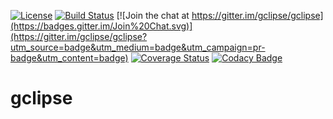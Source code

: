 [![License](https://img.shields.io/badge/License-EPL%201.0-red.svg)](https://opensource.org/licenses/EPL-1.0)
[![Build Status](https://travis-ci.org/michalperlak/gclipse.svg?branch=master)](https://travis-ci.org/michalperlak/gclipse)
[![Join the chat at https://gitter.im/gclipse/gclipse](https://badges.gitter.im/Join%20Chat.svg)](https://gitter.im/gclipse/gclipse?utm_source=badge&utm_medium=badge&utm_campaign=pr-badge&utm_content=badge)
[![Coverage Status](https://coveralls.io/repos/github/michalperlak/gclipse/badge.svg?branch=master)](https://coveralls.io/github/michalperlak/gclipse?branch=master)
[![Codacy Badge](https://api.codacy.com/project/badge/Grade/70b2008b7d164cf7936e13635f73d502)](https://www.codacy.com/app/michalperlak/gclipse?utm_source=github.com&amp;utm_medium=referral&amp;utm_content=michalperlak/gclipse&amp;utm_campaign=Badge_Grade)

# gclipse
